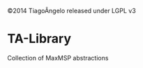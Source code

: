 
©2014 TiagoÂngelo 
released under LGPL v3


TA-Library 
=================================

Collection of MaxMSP abstractions

